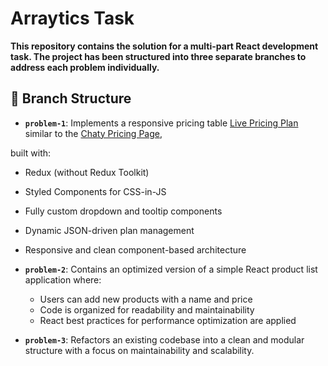 # Arraytics Task

**This repository contains the solution for a multi-part React development task. The project has been structured into three separate branches to address each problem individually.**

## 🔀 Branch Structure

- **`problem-1`**: Implements a responsive pricing table [Live Pricing Plan](https://arraytics-task-l8rt-bf1owhdcu-muntasirudoys-projects.vercel.app/) similar to the [Chaty Pricing Page](https://chaty.app/pricing/),

 built with:

- Redux (without Redux Toolkit)
- Styled Components for CSS-in-JS
- Fully custom dropdown and tooltip components
- Dynamic JSON-driven plan management
- Responsive and clean component-based architecture

- **`problem-2`**: Contains an optimized version of a simple React product list application where:
  - Users can add new products with a name and price
  - Code is organized for readability and maintainability
  - React best practices for performance optimization are applied

- **`problem-3`**: Refactors an existing codebase into a clean and modular structure with a focus on maintainability and scalability.
